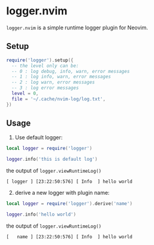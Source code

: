 # logger.nvim

`logger.nvim` is a simple runtime logger plugin for Neovim.

## Setup

```lua
require('logger').setup({
  -- the level only can be:
  -- 0 : log debug, info, warn, error messages
  -- 1 : log info, warn, error messages
  -- 2 : log warn, error messages
  -- 3 : log error messages
  level = 0,
  file = '~/.cache/nvim-log/log.txt',
})
```

## Usage

1. Use default logger:

```lua
local logger = require('logger')

logger.info('this is default log')
```

the output of `logger.viewRuntimeLog()`

```
[ logger ] [23:22:50:576] [ Info  ] hello world

```
2. derive a new logger with plugin name:

```lua
local logger = require('logger').derive('name')

logger.info('hello world')
```

the output of `logger.viewRuntimeLog()`

```
[   name ] [23:22:50:576] [ Info  ] hello world

```
